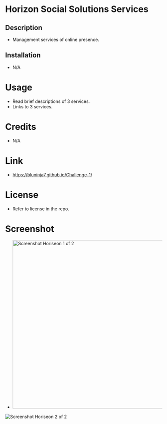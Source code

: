 # Horizon Social Solutions Services


## Description
- Management services of online presence.

## Installation
- N/A

# Usage
- Read brief descriptions of 3 services.
- Links to 3 services.

# Credits
- N/A

# Link
- https://bluninja7.github.io/Challenge-1/



# License
- Refer to license in the repo.

# Screenshot
- <img width="540" alt="Screenshot Horiseon 1 of 2" src="https://user-images.githubusercontent.com/112138082/200202856-c7813246-d10c-444e-9c9d-f7ae19399eb8.png">

![Screenshot Horiseon 2 of 2](https://user-images.githubusercontent.com/112138082/200202858-85f220dd-5b71-4575-94dd-f7c1abfa5d7b.png)




